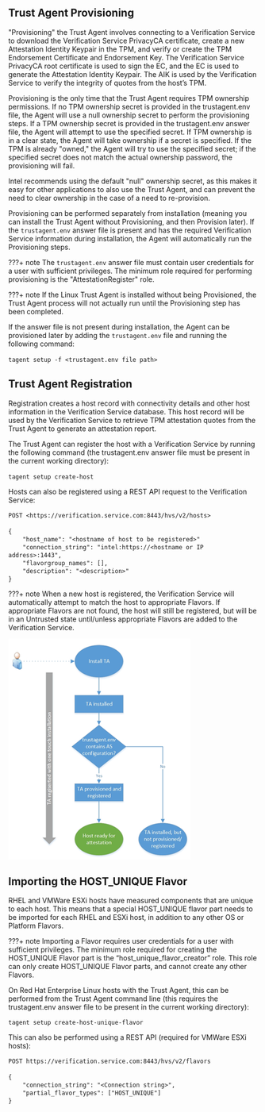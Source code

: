 ## Trust Agent Provisioning

"Provisioning" the Trust Agent involves connecting to a Verification
Service to download the Verification Service PrivacyCA certificate,
create a new Attestation Identity Keypair in the TPM, and verify or
create the TPM Endorsement Certificate and Endorsement Key. The
Verification Service PrivacyCA root certificate is used to sign the EC,
and the EC is used to generate the Attestation Identity Keypair. The AIK
is used by the Verification Service to verify the integrity of quotes
from the host’s TPM.  

Provisioning is the only time that the Trust Agent requires TPM ownership permissions.  If no TPM ownership secret is provided in the trustagent.env file, the Agent will use a null ownership secret to perform the provisioning steps.  If a TPM ownership secret is provided in the trustagent.env answer file, the Agent will attempt to use the specified secret.  If TPM ownership is in a clear state, the Agent will take ownership if a secret is specified.  If the TPM is already "owned," the Agent will try to use the specified secret; if the specified secret does not match the actual ownership password, the provisioning will fail.

Intel recommends using the default "null" ownership secret, as this makes it easy for other applications to also use the Trust Agent, and can prevent the need to clear ownership in the case of a need to re-provision.

Provisioning can be performed separately from installation (meaning you
can install the Trust Agent without Provisioning, and then Provision
later). If the `trustagent.env` answer file is present and has the
required Verification Service information during installation, the Agent
will automatically run the Provisioning steps.

???+ note 
    The `trustagent.env` answer file must contain user credentials for a user with sufficient privileges. The minimum role required for performing provisioning is the "AttestationRegister" role.

???+ note 
    If the Linux Trust Agent is installed without being Provisioned, the Trust Agent process will not actually run until the Provisioning step has been completed.

If the answer file is not present during installation, the Agent can be
provisioned later by adding the `trustagent.env` file and running the
following command:

`tagent setup -f <trustagent.env file
path>`



## Trust Agent Registration

Registration creates a host record with connectivity details and other
host information in the Verification Service database. This host record
will be used by the Verification Service to retrieve TPM attestation
quotes from the Trust Agent to generate an attestation report.

The Trust Agent can register the host with a Verification Service by
running the following command (the trustagent.env
answer file must be present in the current working directory):

`tagent setup create-host`

Hosts can also be registered using a REST API request to the
Verification Service:

```http
POST <https://verification.service.com:8443/hvs/v2/hosts>

{
    "host_name": "<hostname of host to be registered>"
    "connection_string": "intel:https://<hostname or IP address>:1443",
    "flavorgroup_names": [],
    "description": "<description>"
}
```

???+ note 
    When a new host is registered, the Verification Service will automatically attempt to match the host to appropriate Flavors. If appropriate Flavors are not found, the host will still be registered, but will be in an Untrusted state until/unless appropriate Flavors are added to the Verification Service.

![ta-registration](./images/ta_registration.png)

## Importing the HOST\_UNIQUE Flavor

RHEL and VMWare ESXi hosts have measured components that are unique to
each host. This means that a special HOST\_UNIQUE flavor part needs to
be imported for each RHEL and ESXi host, in addition to any other OS or
Platform Flavors.

???+ note 
    Importing a Flavor requires user credentials for a user with sufficient privileges. The minimum role required for creating the HOST\_UNIQUE Flavor part is the “host\_unique\_flavor\_creator” role. This role can only create HOST\_UNIQUE Flavor parts, and cannot create any other Flavors.

On Red Hat Enterprise Linux hosts with the Trust Agent, this can be
performed from the Trust Agent command line (this requires the
trustagent.env answer file to be present in the current working
directory):

```shell
tagent setup create-host-unique-flavor
```

This can also be performed using a REST API (required for VMWare ESXi
hosts):

```http
POST https://verification.service.com:8443/hvs/v2/flavors

{
	"connection_string": "<Connection string>",
	"partial_flavor_types": ["HOST_UNIQUE"]
}
```
